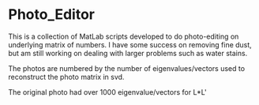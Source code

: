 Photo_Editor
============
This is a collection of MatLab scripts developed to do photo-editing on underlying matrix of numbers. I have some success on removing fine dust, but am still working on dealing with larger problems such as water stains.

The photos are numbered by the number of eigenvalues/vectors used to reconstruct the photo matrix in svd.

The original photo had over 1000 eigenvalue/vectors for  L*L'
